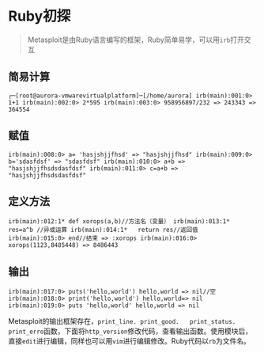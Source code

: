 # Ruby初探

> ​	Metasploit是由Ruby语言编写的框架，Ruby简单易学，可以用`irb`打开交互

## 简易计算

`┌─[root@aurora-vmwarevirtualplatform]─[/home/aurora]
irb(main):001:0> 1+1
irb(main):002:0> 2*595
irb(main):003:0> 958956897/232
=> 243343
=> 364554`

## 赋值

`irb(main):008:0> a= 'hasjshjjfhsd'
=> "hasjshjjfhsd"
irb(main):009:0> b='sdasfdsf'
=> "sdasfdsf"
irb(main):010:0> a+b
=> "hasjshjjfhsdsdasfdsf"
irb(main):011:0> c=a+b
=> "hasjshjjfhsdsdasfdsf"`

## 定义方法

`irb(main):012:1* def xorops(a,b)//方法名（变量）
irb(main):013:1*   res=a^b //异或运算
irb(main):014:1*   return res//返回值
irb(main):015:0> end//结束
=> :xorops
irb(main):016:0> xorops(1123,8485448)
=> 8486443`

## 输出

`irb(main):017:0> puts('hello,world')
hello,world
=> nil//空
irb(main):018:0> print('hello,world')
hello,world=> nil
irb(main):019:0> puts 'hello,world'
hello,world
=> nil`

Metasploit的输出框架存在，`print_line. print_good.   print_status.  print_erro`函数，下面将`http_version`修改代码，查看输出函数。使用模块后，直接`edit`进行编辑，同样也可以用`vim`进行编辑修改。Ruby代码以`rb`为文件名。